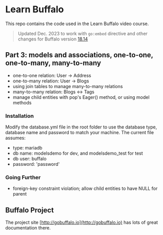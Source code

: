 # Learn Buffalo

This repo contains the code used in the Learn Buffalo video course.

> Updated Dec. 2023 to work with `go:embed` directive and other changes for Buffalo version <a href="https://github.com/gobuffalo/cli/releases/tag/v0.18.14">18.14</a>

## Part 3: models and associations, one-to-one, one-to-many, many-to-many

* one-to-one relation: User -> Address
* one-to-many relation: User -> Blogs
* using join tables to manage many-to-many relations
* many-to-many relation: Blogs <-> Tags
* manage child entities with pop's Eager() method, or using model methods

### Installation

Modify the database.yml file in the root folder to use the database type, database name and password to match your machine.
The current file assumes:
* type: mariadb
* db name: modelsdemo for dev, and modelsdemo_test for test
* db user: buffalo
* password: 'password'

### Going Further

* foreign-key constraint violation; allow child entities to have NULL for parent

## Buffalo Project

The project site [http://gobuffalo.io](http://gobuffalo.io) has lots of great documentation there.
